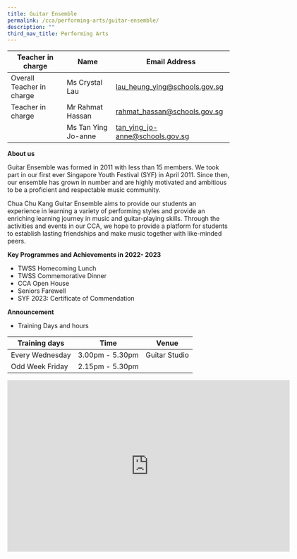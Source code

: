 ```yaml
---
title: Guitar Ensemble
permalink: /cca/performing-arts/guitar-ensemble/
description: ""
third_nav_title: Performing Arts
---
```

| Teacher in charge	| Name 	| Email Address 	|
|---	|---	|---	|
| Overall Teacher in charge	| Ms Crystal Lau 	| [lau_heung_ying@schools.gov.sg](mailto:lau_heung_ying@schools.gov.sg)	|
| Teacher in charge	| Mr Rahmat Hassan	| [rahmat_hassan@schools.gov.sg](mailto:rahmat_hassan@schools.gov.sg)	|
| 	| Ms Tan Ying Jo-anne	| [tan_ying_jo-anne@schools.gov.sg](mailto:tan_ying_jo-anne@schools.gov.sg)	|


**About us**

Guitar Ensemble was formed in 2011 with less than 15 members. We took part in our first ever Singapore Youth Festival (SYF) in April 2011. Since then, our ensemble has grown in number and are highly motivated and ambitious to be a proficient and respectable music community. 

Chua Chu Kang Guitar Ensemble aims to provide our students an experience in learning a variety of performing styles and provide an enriching learning journey in music and guitar-playing skills. Through the activities and events in our CCA, we hope to provide a platform for students to establish lasting friendships and make music together with like-minded peers.  


**Key Programmes and Achievements in 2022- 2023**
* TWSS Homecoming Lunch
* TWSS Commemorative Dinner
* CCA Open House
* Seniors Farewell
* SYF 2023: Certificate of Commendation
 


**Announcement** 

* Training Days and hours

|Training days	| Time	| Venue	|
|---	|---	|---	|
| Every Wednesday	| 3.00pm - 5.30pm	| Guitar Studio	|
| Odd Week Friday	| 2.15pm - 5.30pm	|	|

<iframe src="https://docs.google.com/presentation/d/e/2PACX-1vTGyr4cmF8PqC5Um-zZCJ1prHiwr594_naVpxcSEvrblVHHMQWRr3WaWDqn1k2Xpg/embed?start=true&amp;loop=true&amp;delayms=3000" frameborder="0" width="640" height="389" allowfullscreen="true"></iframe>